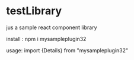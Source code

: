 # testLibrary
jus a sample react component library


install : npm i mysampleplugin32

usage:
import {Details}  from "mysampleplugin32"

